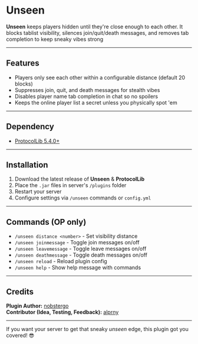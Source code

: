 # Unseen

**Unseen** keeps players hidden until they're close enough to each other. It blocks tablist visibility, silences join/quit/death messages, and removes tab completion to keep sneaky vibes strong

---

## Features
- Players only see each other within a configurable distance (default 20 blocks)
- Suppresses join, quit, and death messages for stealth vibes
- Disables player name tab completion in chat so no spoilers
- Keeps the online player list a secret unless you physically spot 'em

---

## Dependency
- [ProtocolLib 5.4.0+](https://www.spigotmc.org/resources/protocollib.1997/)

---

## Installation
1. Download the latest release of **Unseen** & **ProtocolLib**
2. Place the `.jar` files in server's `/plugins` folder
3. Restart your server
4. Configure settings via `/unseen` commands or `config.yml`

---

## Commands (OP only)
- `/unseen distance <number>` - Set visibility distance
- `/unseen joinmessage` - Toggle join messages on/off
- `/unseen leavemessage` - Toggle leave messages on/off
- `/unseen deathmessage` - Toggle death messages on/off
- `/unseen reload` - Reload plugin config
- `/unseen help` - Show help message with commands

---

## Credits
**Plugin Author:** [nobstergo](https://github.com/nobstergo)  
**Contributor (Idea, Testing, Feedback):** [alprny](https://github.com/alprny)

---
If you want your server to get that sneaky *unseen* edge, this plugin got you covered! 😎 
